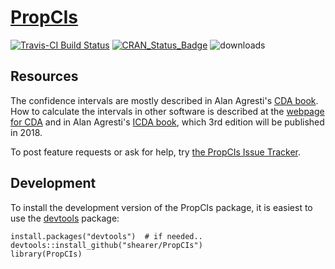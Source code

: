 # [PropCIs](https://github.com/shearer/PropCIs)

[![Travis-CI Build Status](https://travis-ci.org/shearer/PropCIs.svg?branch=master)](https://travis-ci.org/shearer/PropCIs)  [![CRAN\_Status\_Badge](http://www.r-pkg.org/badges/version/PropCIs)](https://cran.r-project.org/package=PropCIs/) 
![downloads](http://cranlogs.r-pkg.org/badges/grand-total/PropCIs)

## Resources
The confidence intervals are mostly described in Alan Agresti's [CDA book](http://eu.wiley.com/WileyCDA/WileyTitle/productCd-0470463635.html).  
How to calculate the intervals in other software is described at the [webpage for CDA](http://www.stat.ufl.edu/~aa/cda/cda.html) and in Alan Agresti's [ICDA book](https://onlinelibrary.wiley.com/doi/book/10.1002/0470114754), which 3rd edition will be published in 2018. 

To post feature requests or ask for help, try [the PropCIs Issue Tracker](https://github.com/shearer/PropCIs/issues?page=1&state=open).

## Development

To install the development version of the PropCIs package, it is easiest to use the [devtools](https://cran.r-project.org/package=devtools/) package:

    install.packages("devtools")  # if needed..
    devtools::install_github("shearer/PropCIs")
    library(PropCIs)
